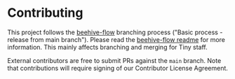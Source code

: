 # Contributing

This project follows the [beehive-flow](https://github.com/tinymce/beehive-flow/) branching process ("Basic process - release from main branch"). 
Please read the [beehive-flow readme](https://github.com/tinymce/beehive-flow/blob/main/README.md) for more information.
This mainly affects branching and merging for Tiny staff. 

External contributors are free to submit PRs against the `main` branch. 
Note that contributions will require signing of our Contributor License Agreement.
